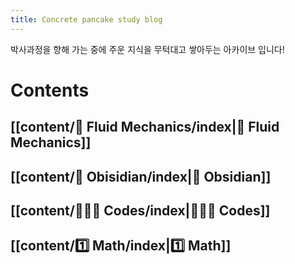 ```yaml
---
title: Concrete pancake study blog
---
```

박사과정을 향해 가는 중에 주운 지식을 무턱대고 쌓아두는 아카이브 입니다!

# Contents

## [[content/🌊 Fluid Mechanics/index|🌊 Fluid Mechanics]]

## [[content/💎 Obisidian/index|💎 Obsidian]]

## [[content/🧑🏻‍💻 Codes/index|🧑🏻‍💻 Codes]]

## [[content/1️⃣ Math/index|1️⃣ Math]]
